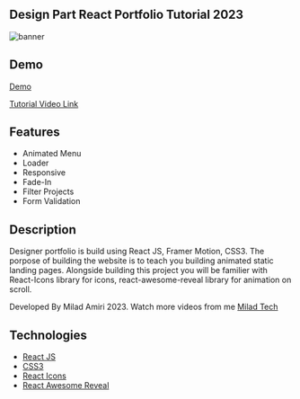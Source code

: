 
## Design Part React Portfolio Tutorial 2023

<img src="https://res.cloudinary.com/ghazni/image/upload/v1677480228/White_Green_Modern_Bold_Guide_to_Web_3.0_Youtube_Thumbnail_10_lupjug.png" alt="banner"/>

## Demo
[Demo](https://designer1-portfolio.netlify.app/)

[Tutorial Video Link](https://www.youtube.com/watch?v=KLNA6JJiER4&t=96s)

## Features

- Animated Menu
- Loader
- Responsive
- Fade-In
- Filter Projects
- Form Validation

## Description

Designer portfolio is build using React JS, Framer Motion, CSS3. The porpose of building the website is to teach you building animated static landing pages. Alongside building this project you will be familier with React-Icons library for icons, react-awesome-reveal library for animation on scroll.

Developed By Milad Amiri 2023.
Watch more videos from me [Milad Tech](https://www.youtube.com/@miladtech2844)

## Technologies 

- [React JS](https://reactjs.org/docs/getting-started.html)
- [CSS3](https://www.w3schools.com/css/)
- [React Icons](https://react-icons.github.io/react-icons/)
- [React Awesome Reveal](https://react-awesome-reveal.morello.dev/)
